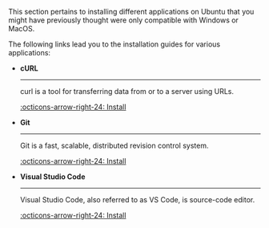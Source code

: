 This section pertains to installing different applications on Ubuntu that you might have previously thought were only compatible with Windows or MacOS.

The following links lead you to the installation guides for various applications:


<div class="grid cards" markdown>

<!-- -  __containerd__

    ---

    Content

    [:octicons-arrow-right-24: Install](en/install/container.md) -->

-   __cURL__

    ---

    curl is a tool for transferring data from or to a server using URLs.

    [:octicons-arrow-right-24: Install](en/install/curl.md)

<!-- -  __Flink__

    ---

    Content

    [:octicons-arrow-right-24: Install](en/install/flink.md) -->


-   __Git__

    ---

    Git is a fast, scalable, distributed revision control system.

    [:octicons-arrow-right-24: Install](en/install/git.md)

<!-- -  __Java__

    ---

    Content

    [:octicons-arrow-right-24: Install](en/install/java.md)

-   __Juju__

    ---

    Content

    [:octicons-arrow-right-24: Install](en/install/juju.md)

-  __Kafka__

    ---

    Content

    [:octicons-arrow-right-24: Install](en/install/kafka.md)


-   __MAAS__

    ---

    Content

    [:octicons-arrow-right-24: Install](en/install/maas.md)

-  __MongoDB__

    ---

    Content

    [:octicons-arrow-right-24: Install](en/install/mongodb.md)

-   __PostgreSQL__

    ---

    Content

    [:octicons-arrow-right-24: Install](en/install/postgresql.md)

-   __Redis__

    ---

    Content

    [:octicons-arrow-right-24: Install](en/install/redis.md)

-  __Rust__

    ---

    Content

    [:octicons-arrow-right-24: Install](en/install/rust.md)


-   __Swift__

    ---

    Content

    [:octicons-arrow-right-24: Install](en/install/swift.md)

-  __ufw__

    ---

    Content

    [:octicons-arrow-right-24: Install](en/install/ufw.md) -->


-  __Visual Studio Code__

    ---

    Visual Studio Code, also referred to as VS Code, is source-code editor.

    [:octicons-arrow-right-24: Install](en/install/code.md)


</div>
